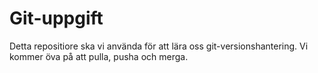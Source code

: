 # Git-uppgift
Detta repositiore ska vi använda för att lära oss git-versionshantering. Vi kommer öva på att pulla, pusha och merga.
